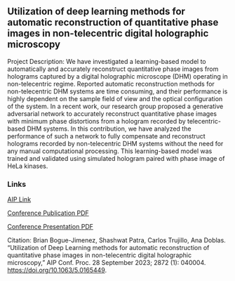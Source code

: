 ## Utilization of deep learning methods for automatic reconstruction of quantitative phase images in non-telecentric digital holographic microscopy 

Project Description: 
We have investigated a learning-based model to automatically and accurately reconstruct quantitative phase images from holograms captured by a digital holographic microscope (DHM) operating in non-telecentric regime. Reported automatic reconstruction methods for non-telecentric DHM systems are time consuming, and their performance is highly dependent on the sample field of view and the optical configuration of the system. In a recent work, our research group proposed a generative adversarial network to accurately reconstruct quantitative phase images with minimum phase distortions from a hologram recorded by telecentric-based DHM systems. In this contribution, we have analyzed the performance of such a network to fully compensate and reconstruct holograms recorded by non-telecentric DHM systems without the need for any manual computational processing. This learning-based model was trained and validated using simulated hologram paired with phase image of HeLa kinases.

### Links

[AIP Link](https://pubs.aip.org/aip/acp/article-abstract/2872/1/040004/2913502/Utilization-of-deep-learning-methods-for-automatic?redirectedFrom=fulltext)

[Conference Publication PDF](/pdf/ICM2PS_Final_revised.pdf)

[Conference Presentation PDF](/pdf/ICM2PS_Final_w_audio.pdf)

Citation: Brian Bogue-Jimenez, Shashwat Patra, Carlos Trujillo, Ana Doblas. “Utilization of Deep Learning methods for automatic reconstruction of quantitative phase images in non-telecentric digital holographic microscopy,” AIP Conf. Proc. 28 September 2023; 2872 (1): 040004. https://doi.org/10.1063/5.0165449. 
